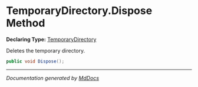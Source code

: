 ﻿# TemporaryDirectory.Dispose Method

**Declaring Type:** [TemporaryDirectory](../index.md)

Deletes the temporary directory.

```csharp
public void Dispose();
```
___

*Documentation generated by [MdDocs](https://github.com/ap0llo/mddocs)*
